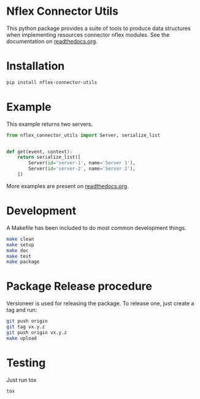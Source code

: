 # Nflex Connector Utils

This python package provides a suite of tools to produce data structures when implementing resources connector nflex modules. See the documentation on [readthedocs.org](http://nflex-connector-utils.readthedocs.io/en/latest/index.html).


# Installation
```sh
pip install nflex-connector-utils
```

# Example

This example returns two servers.
```python
from nflex_connector_utils import Server, serialize_list


def get(event, context):
    return serialize_list([
        Server(id='server-1', name='Server 1'),
        Server(id='server-2', name='Server 2'),
    ])
```

More examples are present on [readthedocs.org](http://nflex-connector-utils.readthedocs.io/en/latest/index.html).

# Development
A Makefile has been included to do most common development things.
```sh
make clean
make setup
make doc
make test
make package
```

# Package Release procedure
Versioneer is used for releasing the package. To release one, just create a tag and run:
```sh
git push origin
git tag vx.y.z
git push origin vx.y.z
make upload
```

# Testing
Just run tox
```sh
tox
```
